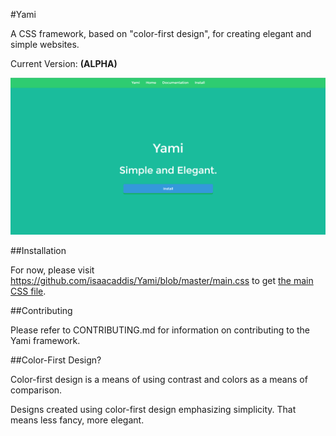 #Yami

A CSS framework, based on "color-first design", for creating elegant and simple websites.

Current Version: **(ALPHA)**

![Screenshot](https://github.com/isaacaddis/Yami/blob/master/Screenshot.png)


##Installation

For now, please visit https://github.com/isaacaddis/Yami/blob/master/main.css to get [the main CSS file](https://github.com/isaacaddis/Yami/blob/master/main.css).



##Contributing

Please refer to CONTRIBUTING.md for information on contributing to the Yami
framework.

##Color-First Design?

Color-first design is a means of using contrast and colors as a means of
comparison.

Designs created using color-first design emphasizing simplicity. That means less
fancy, more elegant.
